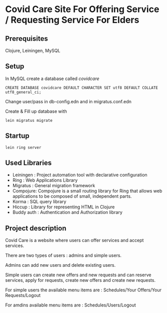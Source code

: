 # Covid Care Site For Offering Service / Requesting Service For Elders

## Prerequisites

Clojure, Leiningen, MySQL

## Setup

In MySQL create a database called *covidcare*

```
CREATE DATABASE covidcare DEFAULT CHARACTER SET utf8 DEFAULT COLLATE utf8_general_ci;
```

Change user/pass in db-config.edn and in migratus.conf.edn

Create & Fill up database with

```
lein migratus migrate
```

## Startup

```
lein ring server
```

## Used Libraries

- Leiningen : Project automation tool with declarative configuration
- Ring : Web Applications Library
- Migratus : General migration framework
- Compojure: Compojure is a small routing library for Ring that allows web applications to be composed of small, independent parts.
- Korma : SQL query library
- Hiccup : Library for representing HTML in Clojure 
- Buddy auth : Authentication and Authorization library

## Project description

Covid Care is a website where users can offer services and accept services.

There are two types of users : admins and simple users.

Admins can add new users and delete existing users.

Simple users can create new offers and new requests and can reserve services, apply for requests, create new offers and create new requests.

For simple users the available menu items are : Schedules/Your Offers/Your Requests/Logout

For amdins available menu items are : Schedules/Users/Logout
